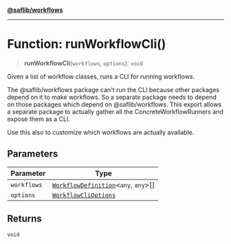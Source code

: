 [**@saflib/workflows**](../index.md)

---

# Function: runWorkflowCli()

> **runWorkflowCli**(`workflows`, `options`): `void`

Given a list of workflow classes, runs a CLI for running workflows.

The @saflib/workflows package can't run the CLI because other packages
depend on it to make workflows. So a separate package needs to depend on
those packages which depend on @saflib/workflows. This export allows
a separate package to actually gather all the ConcreteWorkflowRunners and expose them as a CLI.

Use this also to customize which workflows are actually available.

## Parameters

| Parameter   | Type                                                                          |
| ----------- | ----------------------------------------------------------------------------- |
| `workflows` | [`WorkflowDefinition`](../interfaces/WorkflowDefinition.md)\<`any`, `any`\>[] |
| `options`   | [`WorkflowCliOptions`](../interfaces/WorkflowCliOptions.md)                   |

## Returns

`void`
